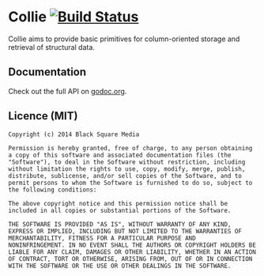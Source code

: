 # Collie [![Build Status](https://travis-ci.org/bsm/collie.png)](https://travis-ci.org/bsm/collie)

Collie aims to provide basic primitives for column-oriented storage
and retrieval of structural data.

## Documentation

Check out the full API on [godoc.org](http://godoc.org/github.com/bsm/collie).

## Licence (MIT)

```
Copyright (c) 2014 Black Square Media

Permission is hereby granted, free of charge, to any person obtaining
a copy of this software and associated documentation files (the
"Software"), to deal in the Software without restriction, including
without limitation the rights to use, copy, modify, merge, publish,
distribute, sublicense, and/or sell copies of the Software, and to
permit persons to whom the Software is furnished to do so, subject to
the following conditions:

The above copyright notice and this permission notice shall be
included in all copies or substantial portions of the Software.

THE SOFTWARE IS PROVIDED "AS IS", WITHOUT WARRANTY OF ANY KIND,
EXPRESS OR IMPLIED, INCLUDING BUT NOT LIMITED TO THE WARRANTIES OF
MERCHANTABILITY, FITNESS FOR A PARTICULAR PURPOSE AND
NONINFRINGEMENT. IN NO EVENT SHALL THE AUTHORS OR COPYRIGHT HOLDERS BE
LIABLE FOR ANY CLAIM, DAMAGES OR OTHER LIABILITY, WHETHER IN AN ACTION
OF CONTRACT, TORT OR OTHERWISE, ARISING FROM, OUT OF OR IN CONNECTION
WITH THE SOFTWARE OR THE USE OR OTHER DEALINGS IN THE SOFTWARE.
```
